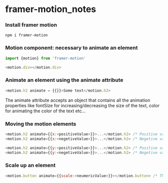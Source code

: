 # framer-motion_notes

### Install framer motion
```npm
npm i framer-motion
```




### Motion component: necessary to animate an element
 ```javascript
 import {motion} from 'framer-motion'

<motion.div></motion.div>
 ```




### Animate an element using the animate attribute
```javascript
<motion.h2 animate = {{}}>Some text</motion.h2>
```
The animate attribute accepts an object that contains all the animation properties like fontSize for increasing/decreasing the size of the text, color for animating the color of the text etc...




### Moving the motion elements
```javascript
<motion.h2 animate={{x:<positiveValue>}}>...</motion.h2> /* Positive value moves the element to the right*/
<motion.h2 animate={{x:<negetiveValue>}}>...</motion.h2> /* Negetive value moves the element to the left*/

<motion.h2 animate={{y:<positiveValue>}}>...</motion.h2> /* Positive value moves the element down*/
<motion.h2 animate={{y:<negetiveValue>}}>...</motion.h2> /* Negetive value moves the element up*/
```




### Scale up an element
```javascript
<motion.button animate={{scale:<neumericValue>}}></motion.button> /* The element will increase <neumaricValue> times its original size*/
```
